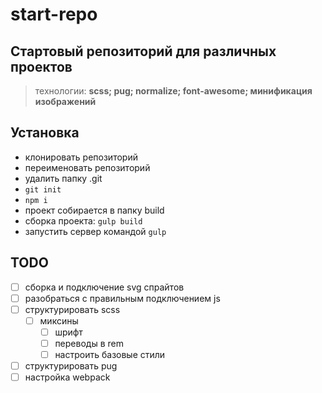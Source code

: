 start-repo
===

Стартовый репозиторий для различных проектов
---

> технологии: **scss; pug; normalize; font-awesome; минификация изображений**

Установка
---

* клонировать репозиторий
* переименовать репозиторий
* удалить папку .git
* `git init`
* `npm i`
* проект собирается в папку build
* сборка проекта: `gulp build`
* запустить сервер командой `gulp`

TODO
---

* [ ] сборка и подключение svg спрайтов
* [ ] разобраться с правильным подключением js
* [ ] структурировать scss
  * [ ] миксины
    * [ ] шрифт
    * [ ] переводы в rem
    * [ ] настроить базовые стили
* [ ] структурировать pug
* [ ] настройка webpack